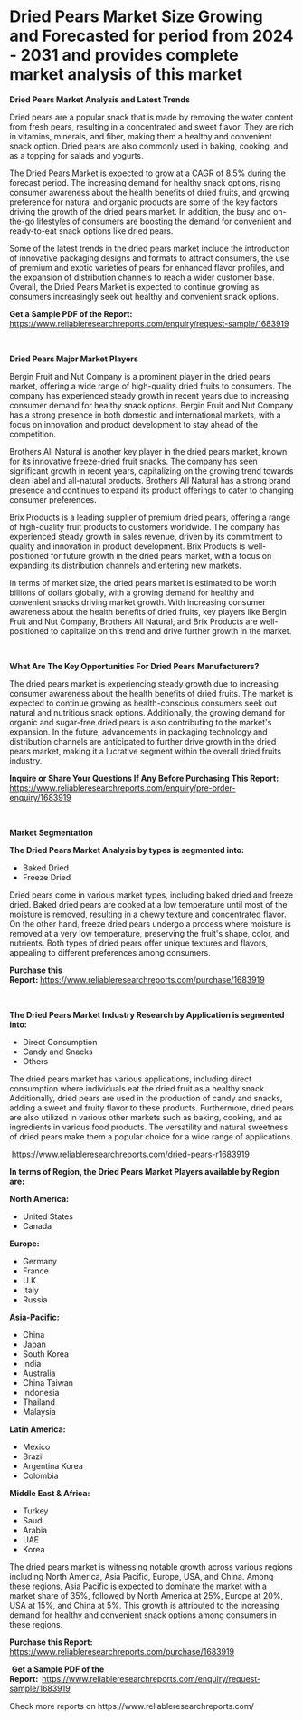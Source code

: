 <p><h1>Dried Pears Market Size Growing and Forecasted for period from 2024 - 2031 and provides complete market analysis of this market</h1></p><p><strong>Dried Pears Market Analysis and Latest Trends</strong></p>
<p><p>Dried pears are a popular snack that is made by removing the water content from fresh pears, resulting in a concentrated and sweet flavor. They are rich in vitamins, minerals, and fiber, making them a healthy and convenient snack option. Dried pears are also commonly used in baking, cooking, and as a topping for salads and yogurts.</p><p>The Dried Pears Market is expected to grow at a CAGR of 8.5% during the forecast period. The increasing demand for healthy snack options, rising consumer awareness about the health benefits of dried fruits, and growing preference for natural and organic products are some of the key factors driving the growth of the dried pears market. In addition, the busy and on-the-go lifestyles of consumers are boosting the demand for convenient and ready-to-eat snack options like dried pears.</p><p>Some of the latest trends in the dried pears market include the introduction of innovative packaging designs and formats to attract consumers, the use of premium and exotic varieties of pears for enhanced flavor profiles, and the expansion of distribution channels to reach a wider customer base. Overall, the Dried Pears Market is expected to continue growing as consumers increasingly seek out healthy and convenient snack options.</p></p>
<p><strong>Get a Sample PDF of the Report:&nbsp;</strong> <a href="https://www.reliableresearchreports.com/enquiry/request-sample/1683919">https://www.reliableresearchreports.com/enquiry/request-sample/1683919</a></p>
<p>&nbsp;</p>
<p><strong>Dried Pears Major Market Players</strong></p>
<p><p>Bergin Fruit and Nut Company is a prominent player in the dried pears market, offering a wide range of high-quality dried fruits to consumers. The company has experienced steady growth in recent years due to increasing consumer demand for healthy snack options. Bergin Fruit and Nut Company has a strong presence in both domestic and international markets, with a focus on innovation and product development to stay ahead of the competition.</p><p>Brothers All Natural is another key player in the dried pears market, known for its innovative freeze-dried fruit snacks. The company has seen significant growth in recent years, capitalizing on the growing trend towards clean label and all-natural products. Brothers All Natural has a strong brand presence and continues to expand its product offerings to cater to changing consumer preferences.</p><p>Brix Products is a leading supplier of premium dried pears, offering a range of high-quality fruit products to customers worldwide. The company has experienced steady growth in sales revenue, driven by its commitment to quality and innovation in product development. Brix Products is well-positioned for future growth in the dried pears market, with a focus on expanding its distribution channels and entering new markets.</p><p>In terms of market size, the dried pears market is estimated to be worth billions of dollars globally, with a growing demand for healthy and convenient snacks driving market growth. With increasing consumer awareness about the health benefits of dried fruits, key players like Bergin Fruit and Nut Company, Brothers All Natural, and Brix Products are well-positioned to capitalize on this trend and drive further growth in the market.</p></p>
<p>&nbsp;</p>
<p><strong>What Are The Key Opportunities For Dried Pears Manufacturers?</strong></p>
<p><p>The dried pears market is experiencing steady growth due to increasing consumer awareness about the health benefits of dried fruits. The market is expected to continue growing as health-conscious consumers seek out natural and nutritious snack options. Additionally, the growing demand for organic and sugar-free dried pears is also contributing to the market's expansion. In the future, advancements in packaging technology and distribution channels are anticipated to further drive growth in the dried pears market, making it a lucrative segment within the overall dried fruits industry.</p></p>
<p><strong>Inquire or Share Your Questions If Any Before Purchasing This Report:</strong> <a href="https://www.reliableresearchreports.com/enquiry/pre-order-enquiry/1683919">https://www.reliableresearchreports.com/enquiry/pre-order-enquiry/1683919</a></p>
<p>&nbsp;</p>
<p><strong>Market Segmentation</strong></p>
<p><strong>The Dried Pears Market Analysis by types is segmented into:</strong></p>
<p><ul><li>Baked Dried</li><li>Freeze Dried</li></ul></p>
<p><p>Dried pears come in various market types, including baked dried and freeze dried. Baked dried pears are cooked at a low temperature until most of the moisture is removed, resulting in a chewy texture and concentrated flavor. On the other hand, freeze dried pears undergo a process where moisture is removed at a very low temperature, preserving the fruit's shape, color, and nutrients. Both types of dried pears offer unique textures and flavors, appealing to different preferences among consumers.</p></p>
<p><strong>Purchase this Report:&nbsp;</strong><a href="https://www.reliableresearchreports.com/purchase/1683919">https://www.reliableresearchreports.com/purchase/1683919</a></p>
<p>&nbsp;</p>
<p><strong>The Dried Pears Market Industry Research by Application is segmented into:</strong></p>
<p><ul><li>Direct Consumption</li><li>Candy and Snacks</li><li>Others</li></ul></p>
<p><p>The dried pears market has various applications, including direct consumption where individuals eat the dried fruit as a healthy snack. Additionally, dried pears are used in the production of candy and snacks, adding a sweet and fruity flavor to these products. Furthermore, dried pears are also utilized in various other markets such as baking, cooking, and as ingredients in various food products. The versatility and natural sweetness of dried pears make them a popular choice for a wide range of applications.</p></p>
<p><a href="https://www.reliableresearchreports.com/dried-pears-r1683919">&nbsp;https://www.reliableresearchreports.com/dried-pears-r1683919</a></p>
<p><strong>In terms of Region, the Dried Pears Market Players available by Region are:</strong></p>
<p>
    <p> <strong> North America: </strong>
        <ul>
            <li>United States</li>
            <li>Canada</li>
        </ul>
        </p> 
    <p> <strong> Europe: </strong>
        <ul>
            <li>Germany</li>
            <li>France</li>
            <li>U.K.</li>
            <li>Italy</li>
            <li>Russia</li>
        </ul>
        </p> 
    <p> <strong> Asia-Pacific: </strong>
        <ul>
            <li>China</li>
            <li>Japan</li>
            <li>South Korea</li>
            <li>India</li>
            <li>Australia</li>
            <li>China Taiwan</li>
            <li>Indonesia</li>
            <li>Thailand</li>
            <li>Malaysia</li>
        </ul>
        </p> 
    <p> <strong> Latin America: </strong>
        <ul>
            <li>Mexico</li>
            <li>Brazil</li>
            <li>Argentina Korea</li>
            <li>Colombia</li>
        </ul>
        </p> 
    <p> <strong> Middle East & Africa: </strong>
        <ul>
            <li>Turkey</li>
            <li>Saudi</li>
            <li>Arabia</li>
            <li>UAE</li>
            <li>Korea</li>
        </ul>
    </p>
    </p>
<p><p>The dried pears market is witnessing notable growth across various regions including North America, Asia Pacific, Europe, USA, and China. Among these regions, Asia Pacific is expected to dominate the market with a market share of 35%, followed by North America at 25%, Europe at 20%, USA at 15%, and China at 5%. This growth is attributed to the increasing demand for healthy and convenient snack options among consumers in these regions.</p></p>
<p><strong>Purchase this Report: </strong><a href="https://www.reliableresearchreports.com/purchase/1683919">https://www.reliableresearchreports.com/purchase/1683919</a></p>
<p>&nbsp;<strong>Get a Sample PDF of the Report:&nbsp;&nbsp;</strong><a href="https://www.reliableresearchreports.com/enquiry/request-sample/1683919">https://www.reliableresearchreports.com/enquiry/request-sample/1683919</a></p>
<p><strong></strong></p>
<p>Check more reports on https://www.reliableresearchreports.com/</p>
